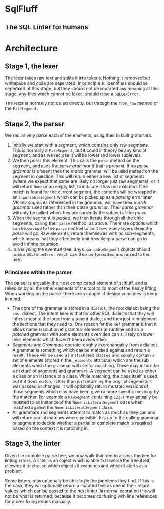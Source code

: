 # SqlFluff
## The SQL Linter for humans

# Architecture

## Stage 1, the lexer
The lexer takes raw text and splits it into tokens. Nothing is _removed_ but whitepace and code
are seperated. In principle all identifiers should be seperated at this stage, but they should
not be imparted any meaning at this stage. Any files which cannot be lexed, should raise a `SQLLexError`.

The lexer is normally not called directly, but through the `from_raw` method of the `FileSegment`.

## Stage 2, the parser
We recursively parse each of the elements, using their in built grammars.

1. Initially we start with a segment, which contains only raw segments. This is normally a `FileSegment`,
   but it could in theory be any kind of segment, and as we recurse it will be lower and lower sublevels.
2. We then _parse_ this element. This calls the `parse` method on the segment, and uses the _parse grammar_
   if that is present. If no _parse grammar_ is present then the _match_ grammar will be used instead on
   the segment in question. This will return either a new list of segments (where we expect that some are
   likely no longer just raw segments), or it will return `None` or an empty list, to indicate it has not
   matched. If no match is found for the current segment, the contents will be wrapped in an `UnparsableSegment`
   which can be picked up as a _parsing_ error later.
   *NB* any _segments_ referenced in the grammar, will have their _match grammar_
   used rather than their _parse grammar_. Their _parse grammar_ will only be called when they are currently
   the subject of the _parse_.
3. When the segment is _parsed_, we then iterate through all the child segments, calling their `parse` method,
   as above. There are options which can be passed to the `parse` method to limit how many layers deep the
   _parse_ will go. Raw elements, return themselves with no sub-segments, which means that they effectively
   limit how deep a parse can go to avoid infinite recursion.
4. In analysing the eventual tree, any `UnparsableSegment` objects should raise a `SQLParseError` which can
   then be formatted and raised to the user.

### Principles within the parser
The parser is arguably the most complicated element of sqlfluff, and is relied on by all the other elements
of the tool to do most of the heavy lifting. When working on the parser there are a couple of design
principles to keep in mind.
- The core of the grammar is stored in a `dialect`, the root dialect being the `ansi` dialect. The intent
  here is that for other SQL dialects that they will inherit most of the logic from a parent dialect and
  then just reimplement the sections that they need to. One reason for the `Ref` grammar is that it allows
  name resolution of grammar elements at runtime and so a _patched_ grammar with some elements overriden
  can still rely on lower level elements which haven't been overwritten.
- _Segments_ and _Grammars_ operate roughly interchangably from a dialect. A grammar is something which can
  be matched against and return a result. These will be used as instantiated classes and usually contain
  a set of elements (stored in the `_elements` attribute) which are the sub elements which the grammar will
  use for matching. These may in turn be a mixture of segments and grammars. A segment can be used as either
  a class or an instance of a class. While matching, the class itself is used, but if it does match, rather
  than just returning the original segments it was passed unchanged, it will optionally return mutated
  versions of those segments which may have been given a more specific meaning by the matcher. For example
  a `RawSegment` containing `123.4` may actually be mutated to an instance of the `NumericLiteralSegment`
  class when matched against the `NumericLiteralSegment` class.
- All grammars and segments attempt to match as much as they can and will return partial matches where
  possible. It is up to the calling grammar or segment to decide whether a partial or complete match is
  required based on the context it is matching in.

## Stage 3, the linter
Given the complete parse tree, we now walk that tree to assess the tree for linting errors. A linter is an
object which is able to traverse the tree itself, allowing it to choose which objects it examines and which
it alerts as a problem.

Some linters, may optionally be able to _fix_ the problems they find. If this is the case, they will optionally
return a mutated tree as one of their return values, which can be passed to the next linter. In normal operation
this will not be what is returned, because it becomes confusing with line references for a user fixing issues
manually.
